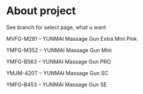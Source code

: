 # About project

See branch for select page, what u want

MVFG-M281 – YUNMAI Massage Gun Extra Mini Pink <br>

YMFG-M352 – YUNMAI Massage Gun Mini <br>

YMFG-B563 – YUNMAI Massage Gun PRO <br>

YMJM-420T – YUNMAI Massage Gun SC <br>

YMFG-B453 – YUNMAI Massage Gun SE <br>

